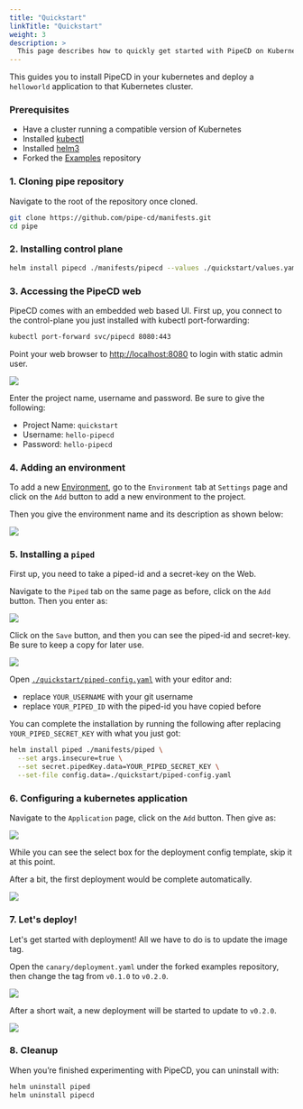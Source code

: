 ```yaml
---
title: "Quickstart"
linkTitle: "Quickstart"
weight: 3
description: >
  This page describes how to quickly get started with PipeCD on Kubernetes.
---
```


This guides you to install PipeCD in your kubernetes and deploy a `helloworld` application to that Kubernetes cluster.

### Prerequisites
- Have a cluster running a compatible version of Kubernetes
- Installed [kubectl](https://kubernetes.io/docs/tasks/tools/install-kubectl/)
- Installed [helm3](https://helm.sh/docs/intro/install/)
- Forked the [Examples](https://github.com/pipe-cd/examples) repository

### 1. Cloning pipe repository

Navigate to the root of the repository once cloned.

```bash
git clone https://github.com/pipe-cd/manifests.git
cd pipe
```

### 2. Installing control plane

```bash
helm install pipecd ./manifests/pipecd --values ./quickstart/values.yaml
```

### 3. Accessing the PipeCD web
PipeCD comes with an embedded web based UI.
First up, you connect to the control-plane you just installed with kubectl port-forwarding:

```bash
kubectl port-forward svc/pipecd 8080:443
```

Point your web browser to [http://localhost:8080](http://localhost:8080) to login with static admin user.

![](/images/quickstart-login.png)

Enter the project name, username and password. Be sure to give the following:
- Project Name: `quickstart`
- Username: `hello-pipecd`
- Password: `hello-pipecd`

### 4. Adding an environment
To add a new [Environment](http://localhost:1313/docs/concepts/#environment), go to the `Environment` tab at `Settings` page and click on the `Add` button to add a new environment to the project.

Then you give the environment name and its description as shown below:

![](/images/quickstart-adding-environment.png)


### 5. Installing a `piped`
First up, you need to take a piped-id and a secret-key on the Web.

Navigate to the `Piped` tab on the same page as before, click on the `Add` button. Then you enter as:

![](/images/quickstart-adding-piped.png)

Click on the `Save` button, and then you can see the piped-id and secret-key.
Be sure to keep a copy for later use.

![](/images/quickstart-piped-registered.png)



Open [`./quickstart/piped-config.yaml`](https://github.com/pipe-cd/pipe/blob/master/quickstart/piped-config.yaml) with your editor and:
- replace `YOUR_USERNAME` with your git username
- replace `YOUR_PIPED_ID` with the piped-id you have copied before

You can complete the installation by running the following after replacing `YOUR_PIPED_SECRET_KEY` with what you just got:

```bash
helm install piped ./manifests/piped \
  --set args.insecure=true \
  --set secret.pipedKey.data=YOUR_PIPED_SECRET_KEY \
  --set-file config.data=./quickstart/piped-config.yaml
```

### 6. Configuring a kubernetes application
Navigate to the `Application` page, click on the `Add` button. Then give as:

![](/images/quickstart-adding-application.png)

While you can see the select box for the deployment config template, skip it at this point.

After a bit, the first deployment would be complete automatically.

![](/images/quickstart-first-deployment.png)

### 7. Let's deploy!
Let's get started with deployment! All we have to do is to update the image tag.

Open the `canary/deployment.yaml` under the forked examples repository, then change the tag from `v0.1.0` to `v0.2.0`.

![](/images/quickstart-update-image-tag.png)

After a short wait, a new deployment will be started to update to `v0.2.0`.

![](/images/quickstart-deploying.png)

### 8. Cleanup
When you’re finished experimenting with PipeCD, you can uninstall with:

```bash
helm uninstall piped
helm uninstall pipecd
```
